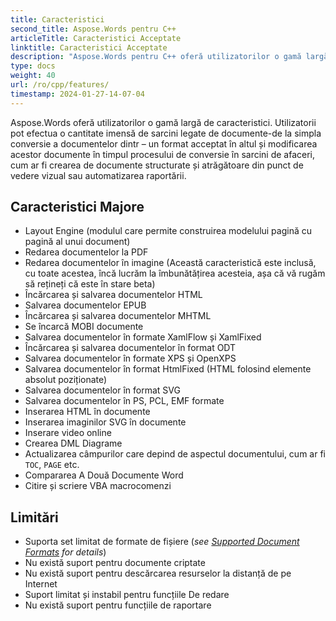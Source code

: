 ```yaml
---
title: Caracteristici
second_title: Aspose.Words pentru C++
articleTitle: Caracteristici Acceptate
linktitle: Caracteristici Acceptate
description: "Aspose.Words pentru C++ oferă utilizatorilor o gamă largă de funcții, de la simpla conversie și modificare a documentelor la crearea de documente structurate și atrăgătoare din punct de vedere vizual sau automatizarea raportării."
type: docs
weight: 40
url: /ro/cpp/features/
timestamp: 2024-01-27-14-07-04
---
```


Aspose.Words oferă utilizatorilor o gamă largă de caracteristici. Utilizatorii pot efectua o cantitate imensă de sarcini legate de documente-de la simpla conversie a documentelor dintr – un format acceptat în altul și modificarea acestor documente în timpul procesului de conversie în sarcini de afaceri, cum ar fi crearea de documente structurate și atrăgătoare din punct de vedere vizual sau automatizarea raportării.

## Caracteristici Majore

- Layout Engine (modulul care permite construirea modelului pagină cu pagină al unui document)
- Redarea documentelor la PDF
- Redarea documentelor în imagine (Această caracteristică este inclusă, cu toate acestea, încă lucrăm la îmbunătățirea acesteia, așa că vă rugăm să rețineți că este în stare beta)
- Încărcarea și salvarea documentelor HTML
- Salvarea documentelor EPUB
- Încărcarea și salvarea documentelor MHTML
- Se încarcă MOBI documente
- Salvarea documentelor în formate XamlFlow și XamlFixed
- Încărcarea și salvarea documentelor în format ODT
- Salvarea documentelor în formate XPS și OpenXPS
- Salvarea documentelor în format HtmlFixed (HTML folosind elemente absolut poziționate)
- Salvarea documentelor în format SVG
- Salvarea documentelor în PS, PCL, EMF formate
- Inserarea HTML în documente
- Inserarea imaginilor SVG în documente
- Inserare video online
- Crearea DML Diagrame
- Actualizarea câmpurilor care depind de aspectul documentului, cum ar fi `TOC`, `PAGE` etc.
- Compararea A Două Documente Word
- Citire și scriere VBA macrocomenzi

## Limitări

- Suporta set limitat de formate de fișiere (*see [Supported Document Formats](/words/cpp/supported-document-formats/) for details*)
- Nu există suport pentru documente criptate
- Nu există suport pentru descărcarea resurselor la distanță de pe Internet
- Suport limitat și instabil pentru funcțiile De redare
- Nu există suport pentru funcțiile de raportare
